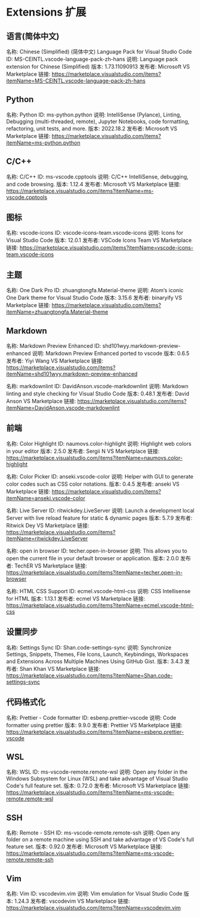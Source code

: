 # Extensions 扩展

## 语言(简体中文)

名称: Chinese (Simplified) (简体中文) Language Pack for Visual Studio Code
ID: MS-CEINTL.vscode-language-pack-zh-hans
说明: Language pack extension for Chinese (Simplified)
版本: 1.73.11090913
发布者: Microsoft
VS Marketplace 链接: https://marketplace.visualstudio.com/items?itemName=MS-CEINTL.vscode-language-pack-zh-hans

## Python

名称: Python
ID: ms-python.python
说明: IntelliSense (Pylance), Linting, Debugging (multi-threaded, remote), Jupyter Notebooks, code formatting, refactoring, unit tests, and more.
版本: 2022.18.2
发布者: Microsoft
VS Marketplace 链接: https://marketplace.visualstudio.com/items?itemName=ms-python.python

## C/C++

名称: C/C++
ID: ms-vscode.cpptools
说明: C/C++ IntelliSense, debugging, and code browsing.
版本: 1.12.4
发布者: Microsoft
VS Marketplace 链接: https://marketplace.visualstudio.com/items?itemName=ms-vscode.cpptools

## 图标

名称: vscode-icons
ID: vscode-icons-team.vscode-icons
说明: Icons for Visual Studio Code
版本: 12.0.1
发布者: VSCode Icons Team
VS Marketplace 链接: https://marketplace.visualstudio.com/items?itemName=vscode-icons-team.vscode-icons

## 主题

名称: One Dark Pro
ID: zhuangtongfa.Material-theme
说明: Atom‘s iconic One Dark theme for Visual Studio Code
版本: 3.15.6
发布者: binaryify
VS Marketplace 链接: https://marketplace.visualstudio.com/items?itemName=zhuangtongfa.Material-theme

## Markdown

名称: Markdown Preview Enhanced
ID: shd101wyy.markdown-preview-enhanced
说明: Markdown Preview Enhanced ported to vscode
版本: 0.6.5
发布者: Yiyi Wang
VS Marketplace 链接: https://marketplace.visualstudio.com/items?itemName=shd101wyy.markdown-preview-enhanced

名称: markdownlint
ID: DavidAnson.vscode-markdownlint
说明: Markdown linting and style checking for Visual Studio Code
版本: 0.48.1
发布者: David Anson
VS Marketplace 链接: https://marketplace.visualstudio.com/items?itemName=DavidAnson.vscode-markdownlint

## 前端

名称: Color Highlight
ID: naumovs.color-highlight
说明: Highlight web colors in your editor
版本: 2.5.0
发布者: Sergii N
VS Marketplace 链接: https://marketplace.visualstudio.com/items?itemName=naumovs.color-highlight

名称: Color Picker
ID: anseki.vscode-color
说明: Helper with GUI to generate color codes such as CSS color notations.
版本: 0.4.5
发布者: anseki
VS Marketplace 链接: https://marketplace.visualstudio.com/items?itemName=anseki.vscode-color

名称: Live Server
ID: ritwickdey.LiveServer
说明: Launch a development local Server with live reload feature for static & dynamic pages
版本: 5.7.9
发布者: Ritwick Dey
VS Marketplace 链接: https://marketplace.visualstudio.com/items?itemName=ritwickdey.LiveServer

名称: open in browser
ID: techer.open-in-browser
说明: This allows you to open the current file in your default browser or application.
版本: 2.0.0
发布者: TechER
VS Marketplace 链接: https://marketplace.visualstudio.com/items?itemName=techer.open-in-browser

名称: HTML CSS Support
ID: ecmel.vscode-html-css
说明: CSS Intellisense for HTML
版本: 1.13.1
发布者: ecmel
VS Marketplace 链接: https://marketplace.visualstudio.com/items?itemName=ecmel.vscode-html-css

## 设置同步

名称: Settings Sync
ID: Shan.code-settings-sync
说明: Synchronize Settings, Snippets, Themes, File Icons, Launch, Keybindings, Workspaces and Extensions Across Multiple Machines Using GitHub Gist.
版本: 3.4.3
发布者: Shan Khan
VS Marketplace 链接: https://marketplace.visualstudio.com/items?itemName=Shan.code-settings-sync


## 代码格式化

名称: Prettier - Code formatter
ID: esbenp.prettier-vscode
说明: Code formatter using prettier
版本: 9.9.0
发布者: Prettier
VS Marketplace 链接: https://marketplace.visualstudio.com/items?itemName=esbenp.prettier-vscode

## WSL

名称: WSL
ID: ms-vscode-remote.remote-wsl
说明: Open any folder in the Windows Subsystem for Linux (WSL) and take advantage of Visual Studio Code's full feature set.
版本: 0.72.0
发布者: Microsoft
VS Marketplace 链接: https://marketplace.visualstudio.com/items?itemName=ms-vscode-remote.remote-wsl

## SSH

名称: Remote - SSH
ID: ms-vscode-remote.remote-ssh
说明: Open any folder on a remote machine using SSH and take advantage of VS Code's full feature set.
版本: 0.92.0
发布者: Microsoft
VS Marketplace 链接: https://marketplace.visualstudio.com/items?itemName=ms-vscode-remote.remote-ssh

## Vim

名称: Vim
ID: vscodevim.vim
说明: Vim emulation for Visual Studio Code
版本: 1.24.3
发布者: vscodevim
VS Marketplace 链接: https://marketplace.visualstudio.com/items?itemName=vscodevim.vim
